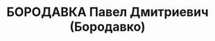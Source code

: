 ---
title: БОРОДАВКА Павел Дмитриевич (Бородавко)
description: "1892 р. н., м. Нiжин, українець, освiта незакiнчена вища. Проживав у\
  \ м. Чернiгiв, службовець. \n  Заарештований 09.08.1937 р. За вироком ВК ВС СРСР\
  \ вiд 01.11.1937 р. за ст.ст. 54-1а, 54-8, 54-11 КК УРСР засуджений до ВМП. Розстрiляний\
  \ 02.11.1937 р. у м. Київ. \n  Реабiлiтований 28.11.1957 р."
---